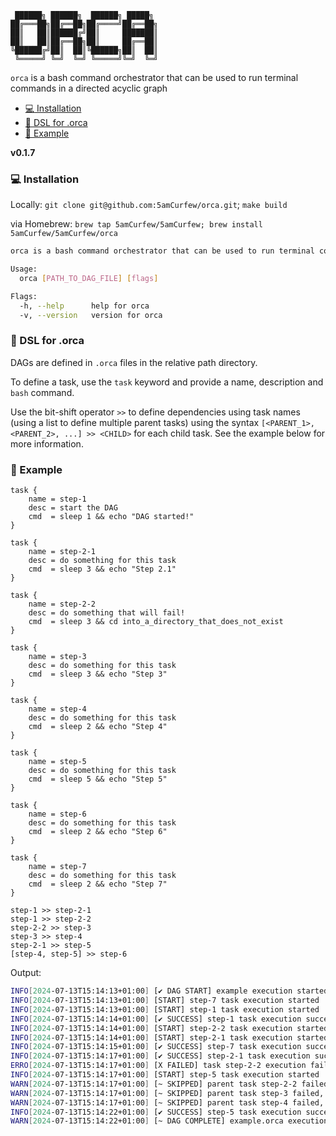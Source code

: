 ```
 ██████╗ ██████╗  ██████╗ █████╗ 
██╔═══██╗██╔══██╗██╔════╝██╔══██╗
██║   ██║██████╔╝██║     ███████║
██║   ██║██╔══██╗██║     ██╔══██║
╚██████╔╝██║  ██║╚██████╗██║  ██║
 ╚═════╝ ╚═╝  ╚═╝ ╚═════╝╚═╝  ╚═╝
```

`orca` is a bash command orchestrator that can be used to run terminal commands in a directed acyclic graph

- [:computer: Installation](#computer-installation)
- [:pencil: DSL for .orca](#pencil-metadata)
- [:rocket: Example](#rocket-example)

**v0.1.7**

### :computer: Installation

Locally: `git clone git@github.com:5amCurfew/orca.git`; `make build`

via Homebrew: `brew tap 5amCurfew/5amCurfew; brew install 5amCurfew/5amCurfew/orca`

```bash
orca is a bash command orchestrator that can be used to run terminal commands in a directed acyclic graph

Usage:
  orca [PATH_TO_DAG_FILE] [flags]

Flags:
  -h, --help      help for orca
  -v, --version   version for orca
```

### :pencil: DSL for .orca

DAGs are defined in `.orca` files in the relative path directory.

To define a task, use the `task` keyword and provide a name, description and `bash` command.

Use the bit-shift operator `>>` to define dependencies using task names (using a list to define multiple parent tasks) using the syntax `[<PARENT_1>, <PARENT_2>, ...] >> <CHILD>` for each child task. See the example below for more information.

### :rocket: Example
```
task {
    name = step-1
    desc = start the DAG
    cmd  = sleep 1 && echo "DAG started!"
}

task {
    name = step-2-1
    desc = do something for this task
    cmd  = sleep 3 && echo "Step 2.1"
}

task {
    name = step-2-2
    desc = do something that will fail!
    cmd  = sleep 3 && cd into_a_directory_that_does_not_exist
}

task {
    name = step-3
    desc = do something for this task
    cmd  = sleep 3 && echo "Step 3"
}

task {
    name = step-4
    desc = do something for this task
    cmd  = sleep 2 && echo "Step 4"
}

task {
    name = step-5
    desc = do something for this task
    cmd  = sleep 5 && echo "Step 5"
}

task {
    name = step-6
    desc = do something for this task
    cmd  = sleep 2 && echo "Step 6"
}

task {
    name = step-7
    desc = do something for this task
    cmd  = sleep 2 && echo "Step 7"
}

step-1 >> step-2-1
step-1 >> step-2-2
step-2-2 >> step-3
step-3 >> step-4
step-2-1 >> step-5
[step-4, step-5] >> step-6
```

Output:

```bash
INFO[2024-07-13T15:14:13+01:00] [✔ DAG START] example execution started      
INFO[2024-07-13T15:14:13+01:00] [START] step-7 task execution started        
INFO[2024-07-13T15:14:13+01:00] [START] step-1 task execution started        
INFO[2024-07-13T15:14:14+01:00] [✔ SUCCESS] step-1 task execution successful 
INFO[2024-07-13T15:14:14+01:00] [START] step-2-2 task execution started      
INFO[2024-07-13T15:14:14+01:00] [START] step-2-1 task execution started      
INFO[2024-07-13T15:14:15+01:00] [✔ SUCCESS] step-7 task execution successful 
INFO[2024-07-13T15:14:17+01:00] [✔ SUCCESS] step-2-1 task execution successful 
ERRO[2024-07-13T15:14:17+01:00] [X FAILED] task step-2-2 execution failed    
INFO[2024-07-13T15:14:17+01:00] [START] step-5 task execution started        
WARN[2024-07-13T15:14:17+01:00] [~ SKIPPED] parent task step-2-2 failed, aborting step-3 
WARN[2024-07-13T15:14:17+01:00] [~ SKIPPED] parent task step-3 failed, aborting step-4 
WARN[2024-07-13T15:14:17+01:00] [~ SKIPPED] parent task step-4 failed, aborting step-6 
INFO[2024-07-13T15:14:22+01:00] [✔ SUCCESS] step-5 task execution successful 
WARN[2024-07-13T15:14:22+01:00] [~ DAG COMPLETE] example.orca execution completed with failures 
```